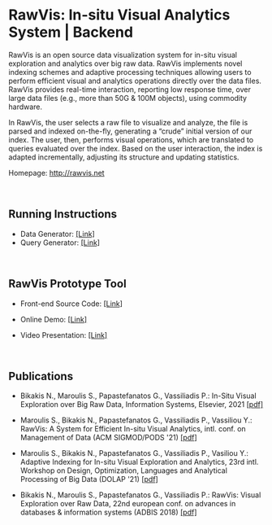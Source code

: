 # RawVis: In-situ Visual Analytics System | Backend 

RawVis is an open source data visualization system for in-situ visual exploration and analytics over big raw data. 
RawVis implements novel indexing schemes and adaptive processing techniques allowing users to perform efficient visual and analytics operations directly over the data files. 
RawVis provides real-time interaction, reporting
low response time, over large data files (e.g., more than 50G & 100M objects), using commodity hardware.


In RawVis, the user selects a raw file to visualize and analyze, the file is parsed and indexed on-the-fly, generating a
“crude” initial version of our index. The user, then, performs visual operations, which are translated to queries evaluated over the index.
Based on the user interaction, the index is adapted incrementally, adjusting its structure and updating statistics.



Homepage: http://rawvis.net



</br>


## Running Instructions 


* Data Generator: [[Link]]()
* Query Generator: [[Link]]()


</br>



## RawVis Prototype Tool  


* Front-end Source Code: [[Link]](https://github.com/VisualFacts/RawVis)

* Online Demo: [[Link]](http://rawviz.imsi.athenarc.gr/visualize/taxi)

* Video Presentation: [[Link]](https://vimeo.com/500596816)

</br>


## Publications


* Bikakis N., Maroulis S., Papastefanatos G., Vassiliadis P.: In-Situ Visual Exploration over Big Raw Data, Information Systems, Elsevier, 2021  [[pdf]](https://www.nbikakis.com/papers/in_situ_big_data_visual_analytics_indexing_IS_2020.pdf)
 
* Maroulis S., Bikakis N., Papastefanatos G., Vassiliadis P., Vassiliou Y.: RawVis: A System for Efficient In-situ Visual Analytics, intl. conf. on Management of Data (ACM SIGMOD/PODS '21)  [[pdf]](https://www.nbikakis.com/papers/RawVis_A_System_for_Efficient_In-situ_Visual_Analytics_SIGMOD2021.pdf)
 
* Maroulis S., Bikakis N., Papastefanatos G., Vassiliadis P., Vasiliou Y.: Adaptive Indexing for In-situ Visual Exploration and Analytics, 23rd intl. Workshop on Design, Optimization, Languages and Analytical Processing of Big Data (DOLAP '21)    [[pdf]](https://www.nbikakis.com/papers/RawVis_Adaptive_Indexing_for_In-situ_Visual_Exploration_and_Analytics_DOLAP2021.pdf)
 
* Bikakis N., Maroulis S., Papastefanatos G., Vassiliadis P.: RawVis: Visual Exploration over Raw Data, 22nd european conf. on advances in databases & information systems (ADBIS 2018)    [[pdf]](http://www.nbikakis.com/papers/RawVis.Visual.Exploration.over.Big.Raw.Data.pdf)

